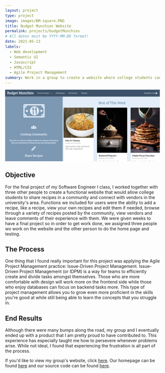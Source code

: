 ```yaml
---
layout: project
type: project
image: images/BM-square.PNG
title: Budget Munchies Website
permalink: projects/budgetMunchies
# All dates must be YYYY-MM-DD format!
date: 2021-05-13
labels:
  - Web development
  - Semantic UI 
  - Javascript
  - HTML/CSS
  - Agile Project Management
summary: Work in a group to create a website where college students can share recipes and connect with vendors in the UH Manoa area.
---
```


<div class="ui large centered rounded images">
  <img class="ui image" src="../images/BM-homepage.PNG">
</div>

## Objective
For the final project of my Software Engineer I class, I worked together with three other people to create a functional website that would allow college students to share recipes in a community and connect with vendors in the university's area. Functions we included for users were the ability to add a recipe, like a recipe, view your own recipes and edit them if needed, browse through a variety of recipes posted by the community, view vendors and leave comments of their experience with them. We were given   weeks to have a final project so in order to get work done, we assigned three people wo work on the website and the other person to do the home page and testing. 

## The Process
One thing that I found really important for this project was applying the Agile Project Management practice: Issue-Driven Project Management. Issue-Driven Project Management (or IDPM) is a way for teams to efficiently create and divide tasks amongst themselves. Those who are more comfortable with design will work more on the frontend side while those who enjoy databases can focus on backend tasks more. This type of project management allows you to grow even more proficient in the skills you're good at while still being able to learn the concepts that you struggle in. 

## End Results
Although there were many bumps along the road, my group and I eventually ended up with a product that I am pretty proud to have contributed to. This experience has especially taught me how to persevere whenever problems arise. While not ideal, I found that experiencing the frustration is all part of the process. 

If you'd like to view my group's website, click [here](https://budgetmunchies.xyz/#/). Our homepage can be found [here](https://budget-munchies.github.io/) and our source code can be found [here](https://github.com/budget-munchies/budget-munchies-project).

